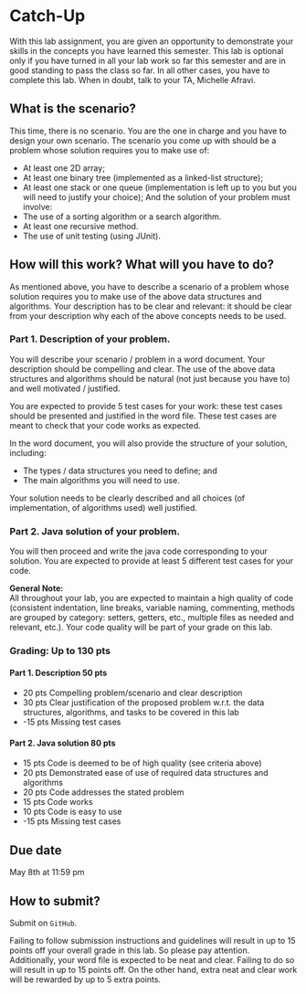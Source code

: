 # Catch-Up

With this lab assignment, you are given an opportunity to demonstrate your skills in the concepts you have learned this semester. This lab is optional only if you have turned in all your lab work so far this semester and are in good standing to pass the class so far. In all other cases, you have to complete this lab. When in doubt, talk to your TA, Michelle Afravi.


## What is the scenario?

This time, there is no scenario. You are the one in charge and you have to design your own scenario. The scenario you come up with should be a problem whose solution requires you to make use of: 
* At least one 2D array;
* At least one binary tree (implemented as a linked-list structure);
* At least one stack or one queue (implementation is left up to you but you will need to justify your choice); 
And the solution of your problem must involve:
* The use of a sorting algorithm or a search algorithm.
* At least one recursive method.
* The use of unit testing (using JUnit).


## How will this work? What will you have to do?

As mentioned above, you have to describe a scenario of a problem whose solution requires you to make use of the above data structures and algorithms. Your description has to be clear and relevant: it should be clear from your description why each of the above concepts needs to be used.

### Part 1. Description of your problem. 
You will describe your scenario / problem in a word document. Your description should be compelling and clear. The use of the above data structures and algorithms should be natural (not just because you have to) and well motivated / justified. 

You are expected to provide 5 test cases for your work: these test cases should be presented and justified in the word file. These test cases are meant to check that your code works as expected. 

In the word document, you will also provide the structure of your solution, including:
* The types / data structures you need to define; and
* The main algorithms you will need to use.

Your solution needs to be clearly described and all choices (of implementation, of algorithms used) well justified.

### Part 2. Java solution of your problem. 
You will then proceed and write the java code corresponding to your solution. You are expected to provide at least 5 different test cases for your code.

**General Note:** <br />
All throughout your lab, you are expected to maintain a high quality of code (consistent indentation, line breaks, variable naming, commenting, methods are grouped by category: setters, getters, etc., multiple files as needed and relevant, etc.). Your code quality will be part of your grade on this lab.

### Grading: Up to 130 pts

#### Part 1. Description 50 pts
* 20 pts	Compelling problem/scenario and clear description
* 30 pts	Clear justification of the proposed problem w.r.t. the data structures, algorithms, and tasks to be covered in this lab
* -15 pts	Missing test cases

#### Part 2. Java solution 80 pts 
* 15 pts	Code is deemed to be of high quality (see criteria above) 
* 20 pts	Demonstrated ease of use of required data structures and algorithms 
* 20 pts	Code addresses the stated problem 
* 15 pts	Code works 
* 10 pts	Code is easy to use 
* -15 pts	Missing test cases

## Due date
May 8th at 11:59 pm

## How to submit?
Submit on `GitHub`.

Failing to follow submission instructions and guidelines will result in up to 15 points off your overall grade in this lab. So please pay attention. 
Additionally, your word file is expected to be neat and clear. Failing to do so will result in up to 15 points off. On the other hand, extra neat and clear work will be rewarded by up to 5 extra points.



